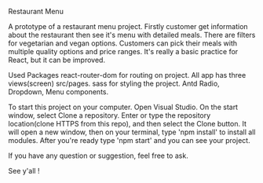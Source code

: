 Restaurant Menu

A prototype of a restaurant menu project. Firstly customer get information about the restaurant then see it's menu with detailed meals. There are filters for vegetarian and vegan options. Customers can pick their meals with multiple quality options and price ranges. It's really a basic practice for React, but it can be improved.

Used Packages
react-router-dom for routing on project. All app has three views(screen) src/pages.
sass for styling the project.
Antd Radio, Dropdown, Menu components. 

To start this project on your computer. 
Open Visual Studio.
On the start window, select Clone a repository.
Enter or type the repository location(clone HTTPS from this repo), and then select the Clone button.
It will open a new window, then on your terminal, type 'npm install' to install all modules.
After you're ready type 'npm start' and you can see your project.

If you have any question or suggestion, feel free to ask.

See y'all !
